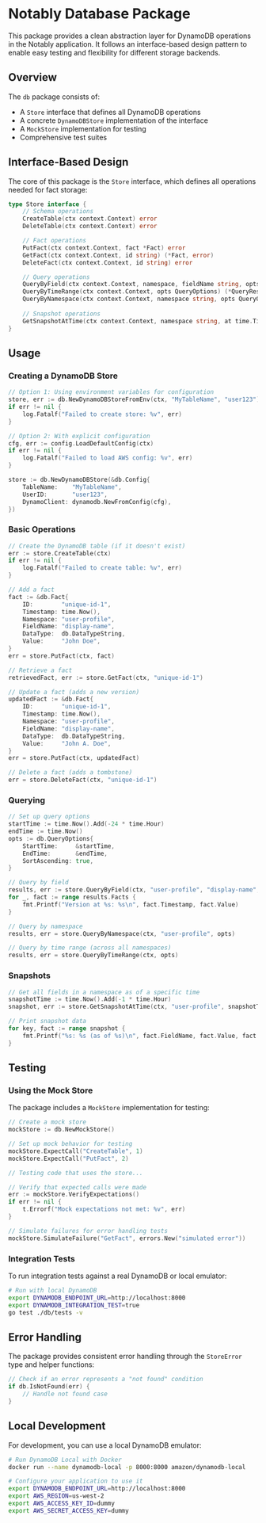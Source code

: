 # Notably Database Package

This package provides a clean abstraction layer for DynamoDB operations in the Notably application. It follows an interface-based design pattern to enable easy testing and flexibility for different storage backends.

## Overview

The `db` package consists of:

- A `Store` interface that defines all DynamoDB operations
- A concrete `DynamoDBStore` implementation of the interface
- A `MockStore` implementation for testing
- Comprehensive test suites

## Interface-Based Design

The core of this package is the `Store` interface, which defines all operations needed for fact storage:

```go
type Store interface {
    // Schema operations
    CreateTable(ctx context.Context) error
    DeleteTable(ctx context.Context) error

    // Fact operations
    PutFact(ctx context.Context, fact *Fact) error
    GetFact(ctx context.Context, id string) (*Fact, error)
    DeleteFact(ctx context.Context, id string) error

    // Query operations
    QueryByField(ctx context.Context, namespace, fieldName string, opts QueryOptions) (*QueryResult, error)
    QueryByTimeRange(ctx context.Context, opts QueryOptions) (*QueryResult, error)
    QueryByNamespace(ctx context.Context, namespace string, opts QueryOptions) (*QueryResult, error)
    
    // Snapshot operations
    GetSnapshotAtTime(ctx context.Context, namespace string, at time.Time) (map[string]Fact, error)
}
```

## Usage

### Creating a DynamoDB Store

```go
// Option 1: Using environment variables for configuration
store, err := db.NewDynamoDBStoreFromEnv(ctx, "MyTableName", "user123")
if err != nil {
    log.Fatalf("Failed to create store: %v", err)
}

// Option 2: With explicit configuration
cfg, err := config.LoadDefaultConfig(ctx)
if err != nil {
    log.Fatalf("Failed to load AWS config: %v", err)
}

store := db.NewDynamoDBStore(&db.Config{
    TableName:    "MyTableName",
    UserID:       "user123",
    DynamoClient: dynamodb.NewFromConfig(cfg),
})
```

### Basic Operations

```go
// Create the DynamoDB table (if it doesn't exist)
err := store.CreateTable(ctx)
if err != nil {
    log.Fatalf("Failed to create table: %v", err)
}

// Add a fact
fact := &db.Fact{
    ID:        "unique-id-1",
    Timestamp: time.Now(),
    Namespace: "user-profile",
    FieldName: "display-name",
    DataType:  db.DataTypeString,
    Value:     "John Doe",
}
err = store.PutFact(ctx, fact)

// Retrieve a fact
retrievedFact, err := store.GetFact(ctx, "unique-id-1")

// Update a fact (adds a new version)
updatedFact := &db.Fact{
    ID:        "unique-id-1",
    Timestamp: time.Now(),
    Namespace: "user-profile",
    FieldName: "display-name",
    DataType:  db.DataTypeString,
    Value:     "John A. Doe",
}
err = store.PutFact(ctx, updatedFact)

// Delete a fact (adds a tombstone)
err = store.DeleteFact(ctx, "unique-id-1")
```

### Querying

```go
// Set up query options
startTime := time.Now().Add(-24 * time.Hour)
endTime := time.Now()
opts := db.QueryOptions{
    StartTime:     &startTime,
    EndTime:       &endTime,
    SortAscending: true,
}

// Query by field
results, err := store.QueryByField(ctx, "user-profile", "display-name", opts)
for _, fact := range results.Facts {
    fmt.Printf("Version at %s: %s\n", fact.Timestamp, fact.Value)
}

// Query by namespace
results, err = store.QueryByNamespace(ctx, "user-profile", opts)

// Query by time range (across all namespaces)
results, err = store.QueryByTimeRange(ctx, opts)
```

### Snapshots

```go
// Get all fields in a namespace as of a specific time
snapshotTime := time.Now().Add(-1 * time.Hour)
snapshot, err := store.GetSnapshotAtTime(ctx, "user-profile", snapshotTime)

// Print snapshot data
for key, fact := range snapshot {
    fmt.Printf("%s: %s (as of %s)\n", fact.FieldName, fact.Value, fact.Timestamp)
}
```

## Testing

### Using the Mock Store

The package includes a `MockStore` implementation for testing:

```go
// Create a mock store
mockStore := db.NewMockStore()

// Set up mock behavior for testing
mockStore.ExpectCall("CreateTable", 1)
mockStore.ExpectCall("PutFact", 2)

// Testing code that uses the store...

// Verify that expected calls were made
err := mockStore.VerifyExpectations()
if err != nil {
    t.Errorf("Mock expectations not met: %v", err)
}

// Simulate failures for error handling tests
mockStore.SimulateFailure("GetFact", errors.New("simulated error"))
```

### Integration Tests

To run integration tests against a real DynamoDB or local emulator:

```bash
# Run with local DynamoDB
export DYNAMODB_ENDPOINT_URL=http://localhost:8000
export DYNAMODB_INTEGRATION_TEST=true
go test ./db/tests -v
```

## Error Handling

The package provides consistent error handling through the `StoreError` type and helper functions:

```go
// Check if an error represents a "not found" condition
if db.IsNotFound(err) {
    // Handle not found case
}
```

## Local Development

For development, you can use a local DynamoDB emulator:

```bash
# Run DynamoDB Local with Docker
docker run --name dynamodb-local -p 8000:8000 amazon/dynamodb-local

# Configure your application to use it
export DYNAMODB_ENDPOINT_URL=http://localhost:8000
export AWS_REGION=us-west-2
export AWS_ACCESS_KEY_ID=dummy
export AWS_SECRET_ACCESS_KEY=dummy
```